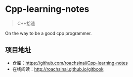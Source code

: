 # Cpp-learning-notes

> C++拾遗

On the way to be a good cpp programmer.

## 项目地址

- 仓库：https://github.com/roachsinai/Cpp-learning-notes
- 在线阅读：http://roachsinai.github.io/gitbook